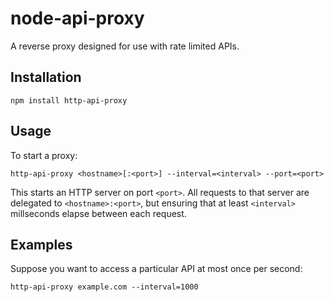 # node-api-proxy

A reverse proxy designed for use with rate limited APIs.

## Installation

    npm install http-api-proxy
    
## Usage

To start a proxy:

    http-api-proxy <hostname>[:<port>] --interval=<interval> --port=<port>

This starts an HTTP server on port `<port>`.
All requests to that server are delegated to `<hostname>:<port>`,
but ensuring that at least `<interval>` millseconds elapse between each request.
    
## Examples

Suppose you want to access a particular API at most once per second:

    http-api-proxy example.com --interval=1000
